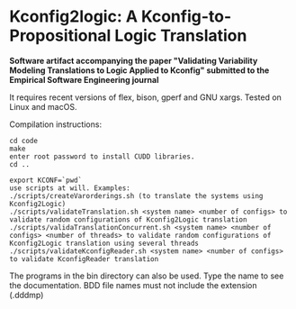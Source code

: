 # Kconfig2logic: A Kconfig-to-Propositional Logic Translation

**Software artifact accompanying the paper "Validating Variability Modeling Translations to Logic Applied to Kconfig" submitted to the Empirical Software Engineering journal**

It requires recent versions of flex, bison, gperf and GNU xargs. Tested on Linux and macOS.

Compilation instructions:

```
cd code
make
enter root password to install CUDD libraries.
cd ..

export KCONF=`pwd`
use scripts at will. Examples:
./scripts/createVarorderings.sh (to translate the systems using Kconfig2Logic)
./scripts/validateTranslation.sh <system name> <number of configs> to validate random configurations of Kconfig2Logic translation
./scripts/validaTranslationConcurrent.sh <system name> <number of configs> <number of threads> to validate random configurations of Kconfig2Logic translation using several threads
./scripts/validateKconfigReader.sh <system name> <number of configs> to validate KconfigReader translation
```

The programs in the bin directory can also be used. Type the name to see the documentation. BDD file names must not include the extension (.dddmp)
